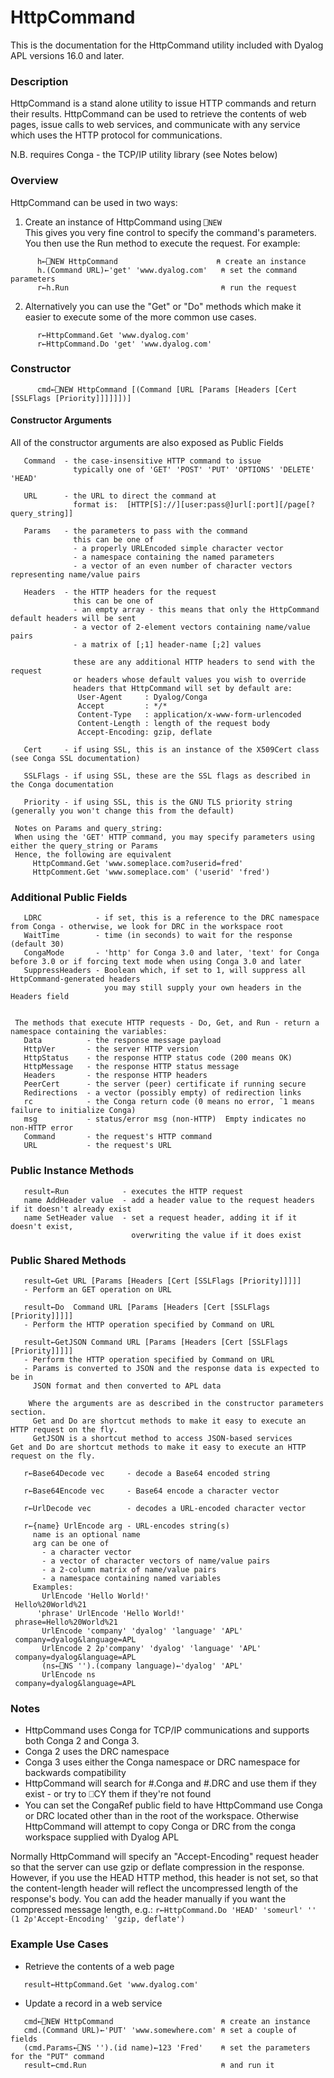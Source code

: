 # HttpCommand

This is the documentation for the HttpCommand utility included with Dyalog APL versions 16.0 and later.


### Description

 HttpCommand is a stand alone utility to issue HTTP commands and return their
 results.  HttpCommand can be used to retrieve the contents of web pages,
 issue calls to web services, and communicate with any service which uses the
 HTTP protocol for communications.

 N.B. requires Conga - the TCP/IP utility library (see Notes below)

### Overview

 HttpCommand can be used in two ways:
   
1. Create an instance of HttpCommand using `⎕NEW`  
This gives you very fine control to specify the command's parameters.  
You then use the Run method to execute the request.  For example:

```APL
      h←⎕NEW HttpCommand                      ⍝ create an instance
      h.(Command URL)←'get' 'www.dyalog.com'   ⍝ set the command parameters
      r←h.Run                                  ⍝ run the request
```
2. Alternatively you can use the "Get" or "Do" methods which make it easier to execute some of the more common use cases.
```APL
      r←HttpCommand.Get 'www.dyalog.com'  
      r←HttpCommand.Do 'get' 'www.dyalog.com'
```
### Constructor

```APL 
      cmd←⎕NEW HttpCommand [(Command [URL [Params [Headers [Cert [SSLFlags [Priority]]]]]])]
```
#### Constructor Arguments

 All of the constructor arguments are also exposed as Public Fields
```
   Command  - the case-insensitive HTTP command to issue
              typically one of 'GET' 'POST' 'PUT' 'OPTIONS' 'DELETE' 'HEAD'

   URL      - the URL to direct the command at
              format is:  [HTTP[S]://][user:pass@]url[:port][/page[?query_string]]

   Params   - the parameters to pass with the command
              this can be one of
              - a properly URLEncoded simple character vector
              - a namespace containing the named parameters
              - a vector of an even number of character vectors representing name/value pairs

   Headers  - the HTTP headers for the request
              this can be one of
              - an empty array - this means that only the HttpCommand default headers will be sent
              - a vector of 2-element vectors containing name/value pairs
              - a matrix of [;1] header-name [;2] values

              these are any additional HTTP headers to send with the request
              or headers whose default values you wish to override
              headers that HttpCommand will set by default are:
               User-Agent     : Dyalog/Conga
               Accept         : */*
               Content-Type   : application/x-www-form-urlencoded
               Content-Length : length of the request body
               Accept-Encoding: gzip, deflate

   Cert     - if using SSL, this is an instance of the X509Cert class (see Conga SSL documentation)

   SSLFlags - if using SSL, these are the SSL flags as described in the Conga documentation

   Priority - if using SSL, this is the GNU TLS priority string (generally you won't change this from the default)

 Notes on Params and query_string:
 When using the 'GET' HTTP command, you may specify parameters using either the query_string or Params
 Hence, the following are equivalent
     HttpCommand.Get 'www.someplace.com?userid=fred'
     HttpComment.Get 'www.someplace.com' ('userid' 'fred')
```
### Additional Public Fields
```
   LDRC            - if set, this is a reference to the DRC namespace from Conga - otherwise, we look for DRC in the workspace root
   WaitTime        - time (in seconds) to wait for the response (default 30)
   CongaMode       - 'http' for Conga 3.0 and later, 'text' for Conga before 3.0 or if forcing text mode when using Conga 3.0 and later
   SuppressHeaders - Boolean which, if set to 1, will suppress all HttpCommand-generated headers
                     you may still supply your own headers in the Headers field


 The methods that execute HTTP requests - Do, Get, and Run - return a namespace containing the variables:
   Data          - the response message payload
   HttpVer       - the server HTTP version
   HttpStatus    - the response HTTP status code (200 means OK)
   HttpMessage   - the response HTTP status message
   Headers       - the response HTTP headers
   PeerCert      - the server (peer) certificate if running secure
   Redirections  - a vector (possibly empty) of redirection links
   rc            - the Conga return code (0 means no error, ¯1 means failure to initialize Conga)
   msg           - status/error msg (non-HTTP)  Empty indicates no non-HTTP error
   Command       - the request's HTTP command
   URL           - the request's URL
```
### Public Instance Methods
```
   result←Run            - executes the HTTP request
   name AddHeader value  - add a header value to the request headers if it doesn't already exist
   name SetHeader value  - set a request header, adding it if it doesn't exist,
                           overwriting the value if it does exist
```
### Public Shared Methods
```APL
   result←Get URL [Params [Headers [Cert [SSLFlags [Priority]]]]]
   - Perform an GET operation on URL

   result←Do  Command URL [Params [Headers [Cert [SSLFlags [Priority]]]]]
   - Perform the HTTP operation specified by Command on URL

   result←GetJSON Command URL [Params [Headers [Cert [SSLFlags [Priority]]]]]
   - Perform the HTTP operation specified by Command on URL
   - Params is converted to JSON and the response data is expected to be in
     JSON format and then converted to APL data

    Where the arguments are as described in the constructor parameters section.
     Get and Do are shortcut methods to make it easy to execute an HTTP request on the fly.
     GetJSON is a shortcut method to access JSON-based services     Get and Do are shortcut methods to make it easy to execute an HTTP request on the fly.

   r←Base64Decode vec     - decode a Base64 encoded string

   r←Base64Encode vec     - Base64 encode a character vector

   r←UrlDecode vec        - decodes a URL-encoded character vector

   r←{name} UrlEncode arg - URL-encodes string(s)
     name is an optional name
     arg can be one of
       - a character vector
       - a vector of character vectors of name/value pairs
       - a 2-column matrix of name/value pairs
       - a namespace containing named variables
     Examples:
       UrlEncode 'Hello World!'
 Hello%20World%21
      'phrase' UrlEncode 'Hello World!'
 phrase=Hello%20World%21
       UrlEncode 'company' 'dyalog' 'language' 'APL'
 company=dyalog&language=APL
       UrlEncode 2 2⍴'company' 'dyalog' 'language' 'APL'
 company=dyalog&language=APL
       (ns←⎕NS '').(company language)←'dyalog' 'APL'
       UrlEncode ns
 company=dyalog&language=APL
```
### Notes
 * HttpCommand uses Conga for TCP/IP communications and supports both Conga 2 and Conga 3.  
 * Conga 2 uses the DRC namespace  
 * Conga 3 uses either the Conga namespace or DRC namespace for backwards compatibility  
 * HttpCommand will search for #.Conga and #.DRC and use them if they exist - or try to ⎕CY them if they're not found
 * You can set the CongaRef public field to have HttpCommand use Conga or DRC located other than in the root of the workspace.
 Otherwise HttpCommand will attempt to copy Conga or DRC from the conga workspace supplied with Dyalog APL

 Normally HttpCommand will specify an "Accept-Encoding" request header so that the server can use gzip or deflate compression in the response.
 However, if you use the HEAD HTTP method, this header is not set, so that the content-length header will
   reflect the uncompressed length of the response's body.
   You can add the header manually if you want the compressed message length, e.g.:
   `r←HttpCommand.Do 'HEAD' 'someurl' '' (1 2⍴'Accept-Encoding' 'gzip, deflate')`

### Example Use Cases
* Retrieve the contents of a web page
```APL
   result←HttpCommand.Get 'www.dyalog.com'
```
* Update a record in a web service
```APL
   cmd←⎕NEW HttpCommand                        ⍝ create an instance
   cmd.(Command URL)←'PUT' 'www.somewhere.com' ⍝ set a couple of fields
   (cmd.Params←⎕NS '').(id name)←123 'Fred'    ⍝ set the parameters for the "PUT" command
   result←cmd.Run                              ⍝ and run it
``` 
